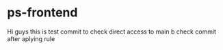 # ps-frontend
Hi guys this is test commit to check direct access to main b
check commit after aplying rule

